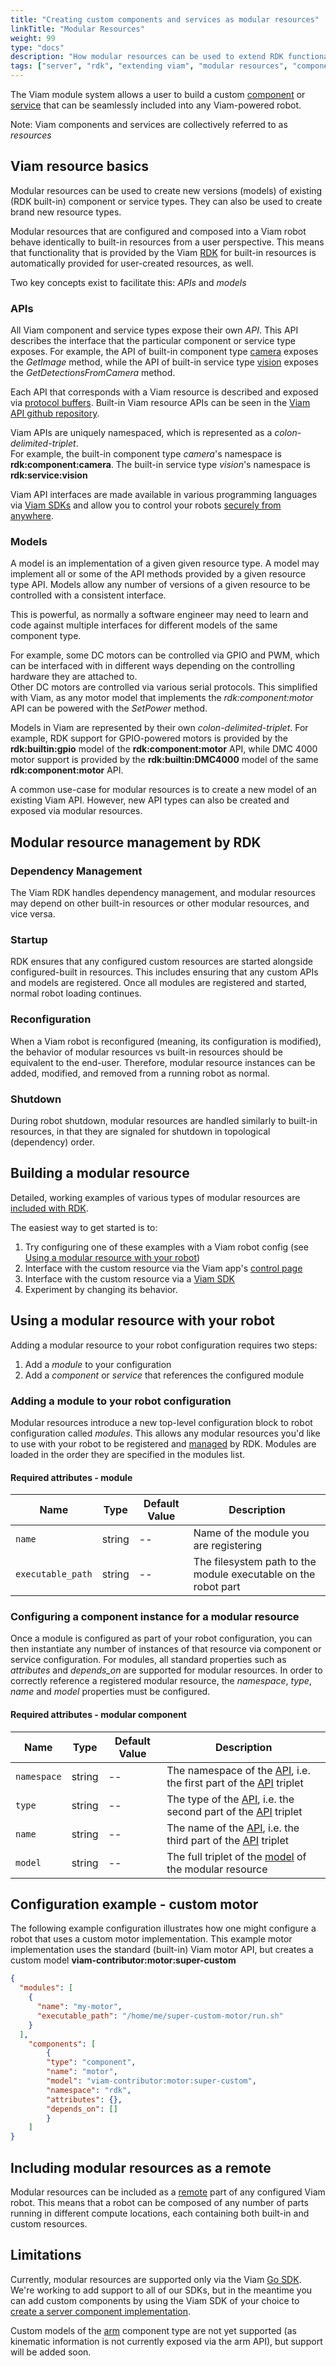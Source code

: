 ```yaml
---
title: "Creating custom components and services as modular resources"
linkTitle: "Modular Resources"
weight: 99
type: "docs"
description: "How modular resources can be used to extend RDK functionality."
tags: ["server", "rdk", "extending viam", "modular resources", "components", "services"]
---
```


The Viam module system allows a user to build a custom [component](/components) or [service](/services) that can be seamlessly included into any Viam-powered robot.

Note: Viam components and services are collectively referred to as *resources*

## Viam resource basics

Modular resources can be used to create new versions (models) of existing (RDK built-in) component or service types.  They can also be used to create brand new resource types.  

Modular resources that are configured and composed into a Viam robot behave identically to built-in resources from a user perspective.
This means that functionality that is provided by the Viam [RDK](/product-overviews/rdk/) for built-in resources is automatically provided for user-created resources, as well.

Two key concepts exist to facilitate this: *APIs* and *models*

### APIs ###
All Viam component and service types expose their own *API*.
This API describes the interface that the particular component or service type exposes.
For example, the API of built-in component type [camera](/components/camera) exposes the *GetImage* method, while the API of built-in service type [vision](/services/vision) exposes the *GetDetectionsFromCamera* method.

Each API that corresponds with a Viam resource is described and exposed via [protocol buffers](https://developers.google.com/protocol-buffers).
Built-in Viam resource APIs can be seen in the [Viam API github repository](https://github.com/viamrobotics/api).

Viam APIs are uniquely namespaced, which is represented as a *colon-delimited-triplet*.  
For example, the built-in component type *camera*'s namespace is __rdk:component:camera__.
The built-in service type *vision*'s namespace is __rdk:service:vision__

Viam API interfaces are made available in various programming languages via [Viam SDKs](/product-overviews/sdk-as-client/) and allow you to control your robots [securely from anywhere](deeper-dive/robot-to-robot-comms/).

### Models ###

A model is an implementation of a given given resource type.  A model may implement all or some of the API methods provided by a given resource type API.
Models allow any number of versions of a given resource to be controlled with a consistent interface.

This is powerful, as normally a software engineer may need to learn and code against multiple interfaces for different models of the same component type.

For example, some DC motors can be controlled via GPIO and PWM, which can be interfaced with in different ways depending on the controlling hardware they are attached to.  
Other DC motors are controlled via various serial protocols.
This simplified with Viam, as any motor model that implements the *rdk:component:motor* API can be powered with the *SetPower* method.

Models in Viam are represented by their own *colon-delimited-triplet*. 
For example, RDK support for GPIO-powered motors is provided by the __rdk:builtin:gpio__ model of the __rdk:component:motor__ API, while DMC 4000 motor support is provided by the __rdk:builtin:DMC4000__ model of the same __rdk:component:motor__ API.

A common use-case for modular resources is to create a new model of an existing Viam API.  However, new API types can also be created and exposed via modular resources.

## Modular resource management by RDK

### Dependency Management

The Viam RDK handles dependency management, and modular resources may depend on other built-in resources or other modular resources, and vice versa.

### Startup

RDK ensures that any configured custom resources are started alongside configured-built in resources.
This includes ensuring that any custom APIs and models are registered.
Once all modules are registered and started, normal robot loading continues.

### Reconfiguration

When a Viam robot is reconfigured (meaning, its configuration is modified), the behavior of modular resources vs built-in resources should be equivalent to the end-user.
Therefore, modular resource instances can be added, modified, and removed from a running robot as normal.
### Shutdown

During robot shutdown, modular resources are handled similarly to built-in resources, in that they are signaled for shutdown in topological (dependency) order.
## Building a modular resource

Detailed, working examples of various types of modular resources are [included with RDK](https://github.com/viamrobotics/rdk/tree/main/examples/customresources).

The easiest way to get started is to:
1. Try configuring one of these examples with a Viam robot config (see [Using a modular resource with your robot](#using-a-modular-resource-with-your-robot))
2. Interface with the custom resource via the Viam app's [control page](/getting-started/app-usage/#control)
3. Interface with the custom resource via a [Viam SDK](/product-overviews/sdk-as-client/)
4. Experiment by changing its behavior.

## Using a modular resource with your robot

Adding a modular resource to your robot configuration requires two steps:
1. Add a *module* to your configuration
2. Add a *component* or *service* that references the configured module

### Adding a module to your robot configuration
Modular resources introduce a new top-level configuration block to robot configuration called *modules*.
This allows any modular resources you'd like to use with your robot to be registered and [managed](#modular-resource-management-by-rdk) by RDK.
Modules are loaded in the order they are specified in the modules list.

#### Required attributes - module

Name | Type | Default Value | Description
-------------- | ---- | ------------- | ---------------
`name` | string | --        | Name of the module you are registering
`executable_path` | string | --         | The filesystem path to the module executable on the robot part

### Configuring a component instance for a modular resource
Once a module is configured as part of your robot configuration, you can then instantiate any number of instances of that resource via component or service configuration.
For modules, all standard properties such as *attributes* and *depends_on* are supported for modular resources.
In order to correctly reference a registered modular resource, the *namespace*, *type*, *name* and *model* properties must be configured.

#### Required attributes - modular component
Name | Type | Default Value | Description
-------------- | ---- | ------------- | ---------------
`namespace` | string | --        | The namespace of the [API](#apis), i.e. the first part of the [API](#apis) triplet
`type` | string | --         | The type of the [API](#apis), i.e. the second part of the [API](#apis) triplet
`name` | string | --         | The name of the [API](#apis), i.e. the third part of the [API](#apis) triplet
`model` | string | --         | The full triplet of the [model](#models) of the modular resource

## Configuration example - custom motor

The following example configuration illustrates how one might configure a robot that uses a custom motor implementation.
This example motor implementation uses the standard (built-in) Viam motor API, but creates a custom model __viam-contributor:motor:super-custom__

``` json
{
  "modules": [
    {
      "name": "my-motor",
      "executable_path": "/home/me/super-custom-motor/run.sh"
    }
  ],
    "components": [
        {
        "type": "component",
        "name": "motor",
        "model": "viam-contributor:motor:super-custom",
        "namespace": "rdk",
        "attributes": {},
        "depends_on": []
        }
    ]
}
```

## Including modular resources as a remote

Modular resources can be included as a [remote](/getting-started/high-level-overview/#remote) part of any configured Viam robot.
This means that a robot can be composed of any number of parts running in different compute locations, each containing both built-in and custom resources.

## Limitations

Currently, modular resources are supported only via the Viam [Go SDK](https://pkg.go.dev/go.viam.com/rdk).
We're working to add support to all of our SDKs, but in the meantime you can add custom components by using the Viam SDK of your choice to [create a server component implementation](/product-overviews/extending-viam/sdk-as-server/).

Custom models of the [arm](/components/arm) component type are not yet supported (as kinematic information is not currently exposed via the arm API), but support will be added soon.
